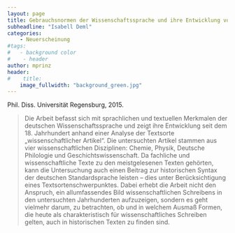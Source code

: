 ```yaml
---
layout: page
title: Gebrauchsnormen der Wissenschaftssprache und ihre Entwicklung vom 18. bis zum 21. Jh.
subheadline: "Isabell Deml"
categories:
    - Neuerscheinung
#tags:
#   - background color
#    - header
author: mprinz
header:
#    title: 
    image_fullwidth: "background_green.jpg"
---
```





Phil. Diss. Universität Regensburg, 2015.

> Die Arbeit befasst sich mit sprachlichen und textuellen Merkmalen der deutschen Wissenschaftssprache und zeigt ihre 
Entwicklung seit dem 18. Jahrhundert anhand einer Analyse der Textsorte „wissenschaftlicher Artikel“. Die untersuchten Artikel 
stammen aus vier wissenschaftlichen Disziplinen: Chemie, Physik, Deutsche Philologie und Geschichtswissenschaft. Da fachliche und 
wissenschaftliche Texte zu den meistgelesenen Texten gehörten, kann die Untersuchung auch einen Beitrag zur historischen Syntax 
der deutschen Standardsprache leisten – dies unter Berücksichtigung eines Textsortenschwerpunktes. Dabei erhebt die Arbeit nicht 
den Anspruch, ein allumfassendes Bild wissenschaftlichen Schreibens in den untersuchten Jahrhunderten aufzuzeigen, sondern es geht 
vielmehr darum, zu betrachten, ob und in welchem Ausmaß Formen, die heute als charakteristisch für wissenschaftliches Schreiben 
gelten, auch in historischen Texten zu finden sind.